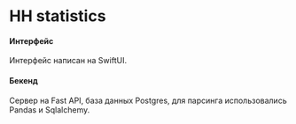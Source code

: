 # HH statistics
#### Интерфейс

Интерфейс написан на SwiftUI.

#### Бекенд

Сервер на Fast API, база данных Postgres, для парсинга использовались Pandas и Sqlalchemy.
